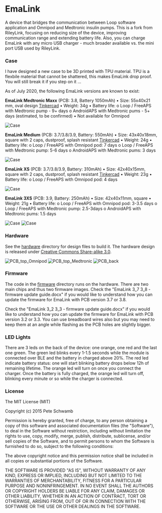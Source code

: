 # EmaLink

A device that bridges the communication between Loop software application and Omnipod and Medtronic insulin pumps. This is a fork from RileyLink, focusing on reducing size of the device, improving communication range and extending battery life. Also, you can charge EmaLink with any micro USB charger - much broader available vs. the mini port USB used by RileyLink.

### Case

I have designed a new case to be 3D printed with TPU material. TPU is a flexbile material that cannot be shattered, this makes EmaLink
drop proof. You will still break it if you step on it ...

As of July 2020, the following EmaLink versions are known to exist:

**EmaLink Medtronic Maxx** (PCB: 3.8, Battery 1050mAh)
•	Size: 55x40x21 mm, oval design [Tinkercad](https://www.tinkercad.com/things/aMPzEObGEE7)
•	Weight: 34g
•	Battery life: 
  o	 Loop / FreeAPS with Medtronic pump - 9+ days
  o	 AndroidAPS with Medtronic pums - 5+ days (estimated, to be confirmed)
•	Not available for Omnipod

![Case](https://github.com/sks01/EmaLink/blob/master/pictures/Maxx.png)

**EmaLink Medium** (PCB: 3.7/3.8/3.9, Battery: 550mAh)
•	Size: 43x40x18mm, square with 2 caps, dustproof, splash resistant [Tinkercad](https://www.tinkercad.com/things/9jWhSiQkAbo)
•	Weight: 24g
•	Battery life: 
  o	 Loop / FreeAPS with Omnipod pod: 7 days
  o	 Loop / FreeAPS with Medtronic pump: 5-6 days
  o	 AndroidAPS with Medtronic pums: 3 days

![Case](https://github.com/sks01/EmaLink/blob/master/pictures/Medium.png)

**EmaLink XS** (PCB: 3.7/3.8/3.9, Battery: 310mAh) 
•	Size: 42x40x15mm, square with 2 caps, dustproof, splash resistant [Tinkercad](https://www.tinkercad.com/things/0KXGFfexw8S)
•	Weight: 23g
•	Battery life: 
  o	 Loop / FreeAPS with Omnipod pod: 4 days

![Case](https://github.com/sks01/EmaLink/blob/master/pictures/XS.png)

**EmaLink 3XS** (PCB: 3.9, Battery: 250mAh) 
•	Size: 42x40x11mm, square
•	Weight: 21g
•	Battery life: 
  o	 Loop / FreeAPS with Omnipod pod: 3-3.5 days
  o	 Loop / FreeAPS with Medtronic pump: 2.5-3days
  o	 AndroidAPS with Medtronic pums: 1.5 days

![Case](https://github.com/sks01/EmaLink/blob/master/pictures/3XS.png)
![Case](https://github.com/sks01/EmaLink/blob/master/pictures/Medium_XS_3XS.png)

### Hardware

See the [hardware](https://github.com/sks01/emalink/tree/master/hardware) directory for design files to build it. The hardware design is released under [Creative Commons Share-alike 3.0](http://creativecommons.org/licenses/by-sa/3.0/).  

![PCB_top_Omnipod](https://github.com/sks01/EmaLink/blob/master/pictures/PCB_top_Omnipod.png)
![PCB_top_Medtronic](https://github.com/sks01/EmaLink/blob/master/pictures/PCB_top_Medtronic.png)
![PCB_back](https://github.com/sks01/EmaLink/blob/master/pictures/PCB_back.png)

### Firmware

The code in the [firmware](https://github.com/sks01/emalink/tree/master/firmware) directory runs on the hardware.  There are two main chips and thus two firmware images.
Check the "EmaLink 3_7 3_8 - firmware update guide.docx" if you would like to understand how you can update the firmware for EmaLink with PCB version 3.7 or 3.8.

Check the "EmaLink 3_2 3_3 - firmware update guide.docx" if you would like to understand how you can update the firmware for EmaLink with PCB version 3.2 or 3.3. You can use breadboard wires also but you may need to keep them at an angle while flashing as the PCB holes are slightly bigger.

### LED Lights

There are 3 leds on the back of the device: one orange, one red and the last one green. The green led blinks every 1-1.5 seconds while the module is connected over BLE and the battery in charged above 20%. The red led indicate battery status: one will start blinking battery drops below 12h of remaining lifetime. The orange led will turn on once you connect the charger. Once the battery is fully charged, the orange led will turn off, blinking every minute or so while the charger is connected. 

### License

The MIT License (MIT)

Copyright (c) 2015 Pete Schwamb

Permission is hereby granted, free of charge, to any person obtaining a copy
of this software and associated documentation files (the "Software"), to deal
in the Software without restriction, including without limitation the rights
to use, copy, modify, merge, publish, distribute, sublicense, and/or sell
copies of the Software, and to permit persons to whom the Software is
furnished to do so, subject to the following conditions:

The above copyright notice and this permission notice shall be included in all
copies or substantial portions of the Software.

THE SOFTWARE IS PROVIDED "AS IS", WITHOUT WARRANTY OF ANY KIND, EXPRESS OR
IMPLIED, INCLUDING BUT NOT LIMITED TO THE WARRANTIES OF MERCHANTABILITY,
FITNESS FOR A PARTICULAR PURPOSE AND NONINFRINGEMENT. IN NO EVENT SHALL THE
AUTHORS OR COPYRIGHT HOLDERS BE LIABLE FOR ANY CLAIM, DAMAGES OR OTHER
LIABILITY, WHETHER IN AN ACTION OF CONTRACT, TORT OR OTHERWISE, ARISING FROM,
OUT OF OR IN CONNECTION WITH THE SOFTWARE OR THE USE OR OTHER DEALINGS IN THE
SOFTWARE.

